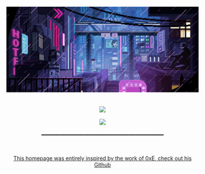 <p align="center">
  <img src="https://github.com/Dawoox/Dawoox/blob/master/font.gif">
  <br>
  <br>
  <br>
  <img src="https://github-readme-stats.vercel.app/api?username=dawoox&show_icons=true&theme=material-palenight&?count_private=true&include_all_commits=true">
  <p align="center">
   <img src="https://github-readme-stats.vercel.app/api/top-langs/?username=dawoox&theme=material-palenight">
  </p>
  <p align="center">━━━━━━━━━━━━━━━━━━━━━━━━━━━━━━━━━━━━━━</p>
  <br>
  <a href="https://github.com/0x307845">
    <p align="center"> This homepage was entirely inspired by the work of 0xE, check out his Github </p>
  </a>
</p>
